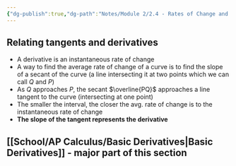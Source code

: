 ```yaml
---
{"dg-publish":true,"dg-path":"Notes/Module 2/2.4 - Rates of Change and Tangent Lines.md","permalink":"/notes/module-2/2-4-rates-of-change-and-tangent-lines/","created":"","updated":""}
---
```


## Relating tangents and derivatives
- A derivative is an instantaneous rate of change
- A way to find the average rate of change of a curve is to find the slope of a secant of the curve (a line intersecting it at two points which we can call $Q$ and $P$)
- As $Q$ approaches $P$, the secant $\overline{PQ}$ approaches a line tangent to the curve (intersecting at one point)
- The smaller the interval, the closer the avg. rate of change is to the instantaneous rate of change
- **The slope of the tangent represents the derivative**
## [[School/AP Calculus/Basic Derivatives\|Basic Derivatives]] - major part of this section